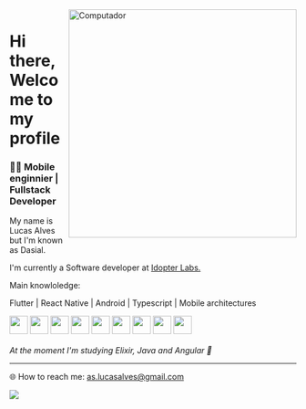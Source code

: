 
 <img src="https://1010coding.com/wp-content/uploads/2021/12/Mobile-App-developer-3.png" min-width="400px" max-width="400px" width="400px" align="right" alt="Computador">



<h1 align="left"> 
 Hi there, Welcome to my profile
</h1>
<h3>
 👨‍💻 Mobile enginnier | Fullstack Developer 
</h3>
<p>
My name is Lucas Alves but I'm known as Dasial.
</p>
<p>
I'm currently a Software developer at <a href="https://www.idopterlabs.com.br/">Idopter Labs.</a>
</p>
Main knowloledge:
<p>Flutter | React Native | Android | Typescript | Mobile architectures</p>
<div>
 <img src="https://cdn.jsdelivr.net/gh/devicons/devicon/icons/typescript/typescript-original.svg"  style="width:32px"/>
 <img src="https://cdn.jsdelivr.net/gh/devicons/devicon/icons/kotlin/kotlin-original.svg" style="width:32px" />
<img src="https://cdn.jsdelivr.net/gh/devicons/devicon/icons/java/java-original.svg" style="width:32px" />
 <img src="https://cdn.jsdelivr.net/gh/devicons/devicon/icons/react/react-original.svg" style="width:32px"  />
 <img src="https://cdn.jsdelivr.net/gh/devicons/devicon/icons/flutter/flutter-original.svg" style="width:32px"  />
<img src="https://cdn.jsdelivr.net/gh/devicons/devicon/icons/nodejs/nodejs-original.svg"style="width:32px" />

 <img src="https://cdn.jsdelivr.net/gh/devicons/devicon/icons/firebase/firebase-plain.svg" style="width:32px"/>
 <img src="https://cdn.jsdelivr.net/gh/devicons/devicon/icons/postgresql/postgresql-original.svg" style="width:32px"/>
 <img src="https://cdn.jsdelivr.net/gh/devicons/devicon/icons/androidstudio/androidstudio-original.svg" style="width:32px" /> 
</div>

</br>
<i>At the moment I'm studying Elixir, Java and Angular 🌱 </i>

<hr/>

🌐 How to reach me: 
 as.lucasalves@gmail.com
 <div>
 <a href="https://www.linkedin.com/in/lucasdasial/" target="blank" alt="Linkedin">
    <img src="https://img.shields.io/badge/-Linkedin-1C1C1C?style=for-the-badge&logo=Linkedin&logoColor=00FFFF&link=https://www.linkedin.com/in/luccasalves/"/>
  </a>
 </div>

<div> 
<!--  <img height="160em" src="https://github-readme-stats.vercel.app/api/top-langs/?username=lucasdasial&&layout=compact&langs_count=8&theme=dracula"(https://github.com/luccasalves/github-readme-stats)> -->
<!--  <img  height="160em" src="https://github-readme-stats.vercel.app/api?username=lucasdasial&show_icons=true&theme=dracula" alt="luccasalves"/>  -->

</div>
 

 


   



 

   
 
